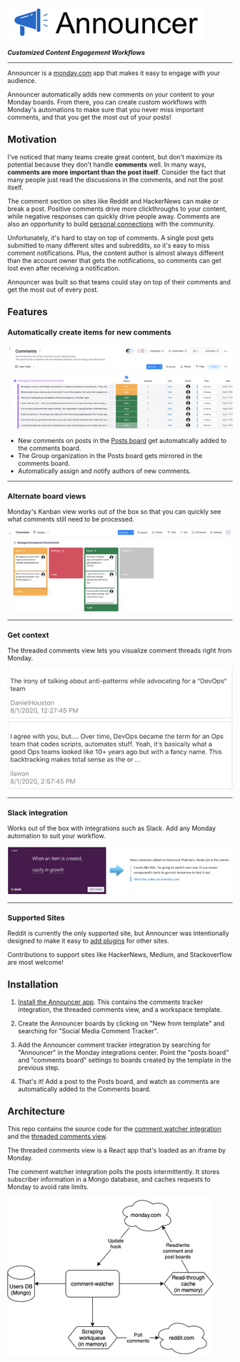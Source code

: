 ![logo](./images/logo-with-name.png)

**_Customized Content Engagement Workflows_**

<hr>

Announcer is a [monday.com](https://monday.com) app that makes it easy to
engage with your audience.

Announcer automatically adds new comments on your content to your Monday
boards. From there, you can create custom workflows with Monday's automations to
make sure that you never miss important comments, and that you get the most out
of your posts!

## Motivation

I've noticed that many teams create great content, but don't maximize its
potential because they don't handle **comments** well. In many ways, **comments
are more important than the post itself**. Consider the fact that many
people just read the discussions in the comments, and not the post itself.

The comment section on sites like Reddit and HackerNews can make or break a
post. Positive comments drive more clickthroughs to your content, while
negative responses can quickly drive people away. Comments are also an
opportunity to build [personal
connections](https://orbit.love/blog/why-orbit-is-better-than-funnel-for-developer-relations/) with the community.

Unfortunately, it's hard to stay on top of comments. A single post gets
submitted to many different sites and subreddits, so it's easy to miss comment
notifications. Plus, the content author is almost always different than the
account owner that gets the notifications, so comments can get lost even after
receiving a notification.

Announcer was built so that teams could stay on top of their comments and get
the most out of every post.

## Features

### Automatically create items for new comments

![Comments board](./images/comments-board.png)

* New comments on posts in the [Posts board](./images/posts-board.png) get automatically added to the comments board.
* The Group organization in the Posts board gets mirrored in the comments board.
* Automatically assign and notify authors of new comments.

<hr>

### Alternate board views

Monday's Kanban view works out of the box so that you can quickly see what
comments still need to be processed.

![Kanban view](./images/kanban.png)

<hr>

### Get context

The threaded comments view lets you visualize comment threads right from
Monday.

![Threaded view](./images/threaded-view-small.png)

<hr>

### Slack integration

Works out of the box with integrations such as Slack. Add any Monday automation
to suit your workflow.

![Slack integration](./images/slack-integration.png)

<hr>

### Supported Sites

Reddit is currently the only supported site, but Announcer was intentionally
designed to make it easy to [add
plugins](./comment-watcher/src/workers/index.js) for other sites.

Contributions to support sites like HackerNews, Medium, and Stackoverflow are
most welcome!

## Installation

1. [Install the Announcer
   app](https://auth.monday.com/oauth2/authorize?client_id=047adcc7da9e2d5404a8646cc95345dd&response_type=install).
   This contains the comments tracker integration, the threaded comments view,
   and a workspace template.

1. Create the Announcer boards by clicking on "New from template" and
   searching for "Social Media Comment Tracker".

1. Add the Announcer comment tracker integration by searching for "Announcer"
   in the Monday integrations center. Point the "posts board" and "comments
   board" settings to boards created by the template in the previous step.

1. That's it! Add a post to the Posts board, and watch as comments are
   automatically added to the Comments board.

## Architecture

This repo contains the source code for the [comment watcher
integration](./comment-watcher) and the [threaded comments
view](./threaded-view).

The threaded comments view is a React app that's loaded as an iframe by Monday.

The comment watcher integration polls the posts intermittently. It stores
subscriber information in a Mongo database, and caches requests to Monday to
avoid rate limits.

![Architecture](./images/architecture.png)
